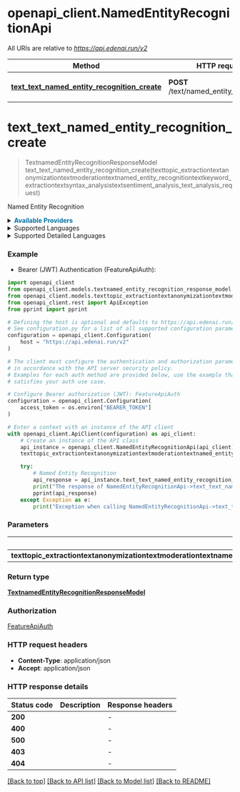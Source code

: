 # openapi_client.NamedEntityRecognitionApi

All URIs are relative to *https://api.edenai.run/v2*

Method | HTTP request | Description
------------- | ------------- | -------------
[**text_text_named_entity_recognition_create**](NamedEntityRecognitionApi.md#text_text_named_entity_recognition_create) | **POST** /text/named_entity_recognition | Named Entity Recognition


# **text_text_named_entity_recognition_create**
> TextnamedEntityRecognitionResponseModel text_text_named_entity_recognition_create(texttopic_extractiontextanonymizationtextmoderationtextnamed_entity_recognitiontextkeyword_extractiontextsyntax_analysistextsentiment_analysis_text_analysis_request)

Named Entity Recognition

<details><summary><strong style='color: #0072a3; cursor: pointer'>Available Providers</strong></summary>    |Provider|Version|Price|Billing unit| |----|-------|-----|------------| |**amazon**|`boto3 (v1.15.18)`|1.0 (per 1000000 char)|300 char |**google**|`v1`|1.0 (per 1000000 char)|1000 char |**ibm**|`v1 (2021-08-01)`|0.3 (per 1000000 char)|10000 char |**lettria**|`v5.5.2`|2.0 (per 1000000 char)|1000 char |**microsoft**|`v3.1`|1.0 (per 1000000 char)|1000 char |**neuralspace**|`v1`|0.007 (per 1 request)|1 request |**openai**|`v3.0.0`|20.0 (per 1000000 token)|1 token |**tenstorrent**|`v1.0.0`|1.0 (per 1000000 char)|1000 char |**nlpcloud**|`v1`|25.0 (per 1000 request)|1 request   </details>  <details><summary>Supported Languages</summary>      |Name|Value| |----|-----| |**Afrikaans**|`af`| |**Albanian**|`sq`| |**Arabic**|`ar`| |**Aragonese**|`an`| |**Armenian**|`hy`| |**Assamese**|`as`| |**Azerbaijani**|`az`| |**Bashkir**|`ba`| |**Basque**|`eu`| |**Belarusian**|`be`| |**Bengali**|`bn`| |**Bosnian**|`bs`| |**Breton**|`br`| |**Bulgarian**|`bg`| |**Burmese**|`my`| |**Catalan**|`ca`| |**Chechen**|`ce`| |**Chinese**|`zh`| |**Chuvash**|`cv`| |**Croatian**|`hr`| |**Czech**|`cs`| |**Danish**|`da`| |**Dutch**|`nl`| |**English**|`en`| |**Estonian**|`et`| |**Finnish**|`fi`| |**French**|`fr`| |**Galician**|`gl`| |**Georgian**|`ka`| |**German**|`de`| |**Gujarati**|`gu`| |**Haitian**|`ht`| |**Hebrew**|`he`| |**Hindi**|`hi`| |**Hungarian**|`hu`| |**Icelandic**|`is`| |**Indonesian**|`id`| |**Irish**|`ga`| |**Italian**|`it`| |**Japanese**|`ja`| |**Javanese**|`jv`| |**Kannada**|`kn`| |**Kazakh**|`kk`| |**Kirghiz**|`ky`| |**Korean**|`ko`| |**Latin**|`la`| |**Latvian**|`lv`| |**Lithuanian**|`lt`| |**Luxembourgish**|`lb`| |**Macedonian**|`mk`| |**Malagasy**|`mg`| |**Malay (macrolanguage)**|`ms`| |**Malayalam**|`ml`| |**Maltese**|`mt`| |**Marathi**|`mr`| |**Modern Greek (1453-)**|`el`| |**Nepali (macrolanguage)**|`ne`| |**Norwegian**|`no`| |**Norwegian Bokmål**|`nb`| |**Occitan (post 1500)**|`oc`| |**Panjabi**|`pa`| |**Persian**|`fa`| |**Polish**|`pl`| |**Portuguese**|`pt`| |**Romanian**|`ro`| |**Russian**|`ru`| |**Serbian**|`sr`| |**Slovak**|`sk`| |**Slovenian**|`sl`| |**Spanish**|`es`| |**Sundanese**|`su`| |**Swahili (macrolanguage)**|`sw`| |**Swedish**|`sv`| |**Tagalog**|`tl`| |**Tajik**|`tg`| |**Tamil**|`ta`| |**Tatar**|`tt`| |**Telugu**|`te`| |**Turkish**|`tr`| |**Uighur**|`ug`| |**Ukrainian**|`uk`| |**Urdu**|`ur`| |**Uzbek**|`uz`| |**Vietnamese**|`vi`| |**Welsh**|`cy`| |**Yoruba**|`yo`|  </details><details><summary>Supported Detailed Languages</summary>      |Name|Value| |----|-----| |**Auto detection**|`auto-detect`| |**Chinese (Simplified)**|`zh-Hans`| |**Chinese (Taiwan)**|`zh-TW`| |**Chinese (Traditional)**|`zh-Hant`| |**English (United States)**|`en-US`| |**French (France)**|`fr-FR`| |**Portuguese (Brazil)**|`pt-BR`| |**Portuguese (Portugal)**|`pt-PT`|  </details>

### Example

* Bearer (JWT) Authentication (FeatureApiAuth):

```python
import openapi_client
from openapi_client.models.textnamed_entity_recognition_response_model import TextnamedEntityRecognitionResponseModel
from openapi_client.models.texttopic_extractiontextanonymizationtextmoderationtextnamed_entity_recognitiontextkeyword_extractiontextsyntax_analysistextsentiment_analysis_text_analysis_request import TexttopicExtractiontextanonymizationtextmoderationtextnamedEntityRecognitiontextkeywordExtractiontextsyntaxAnalysistextsentimentAnalysisTextAnalysisRequest
from openapi_client.rest import ApiException
from pprint import pprint

# Defining the host is optional and defaults to https://api.edenai.run/v2
# See configuration.py for a list of all supported configuration parameters.
configuration = openapi_client.Configuration(
    host = "https://api.edenai.run/v2"
)

# The client must configure the authentication and authorization parameters
# in accordance with the API server security policy.
# Examples for each auth method are provided below, use the example that
# satisfies your auth use case.

# Configure Bearer authorization (JWT): FeatureApiAuth
configuration = openapi_client.Configuration(
    access_token = os.environ["BEARER_TOKEN"]
)

# Enter a context with an instance of the API client
with openapi_client.ApiClient(configuration) as api_client:
    # Create an instance of the API class
    api_instance = openapi_client.NamedEntityRecognitionApi(api_client)
    texttopic_extractiontextanonymizationtextmoderationtextnamed_entity_recognitiontextkeyword_extractiontextsyntax_analysistextsentiment_analysis_text_analysis_request = {"providers":"microsoft,amazon,google,neuralspace,lettria,tenstorrent,ibm,openai,nlpcloud","language":"en","text":"Barack Hussein Obama is an American politician who served as the 44th president of the United States from 2009 to 2017. A member of the Democratic Party, Obama was the first African-American president of the United States. He previously served as a U.S. senator from Illinois from 2005 to 2008 and as an Illinois state senator from 1997 to 2004."} # TexttopicExtractiontextanonymizationtextmoderationtextnamedEntityRecognitiontextkeywordExtractiontextsyntaxAnalysistextsentimentAnalysisTextAnalysisRequest | 

    try:
        # Named Entity Recognition
        api_response = api_instance.text_text_named_entity_recognition_create(texttopic_extractiontextanonymizationtextmoderationtextnamed_entity_recognitiontextkeyword_extractiontextsyntax_analysistextsentiment_analysis_text_analysis_request)
        print("The response of NamedEntityRecognitionApi->text_text_named_entity_recognition_create:\n")
        pprint(api_response)
    except Exception as e:
        print("Exception when calling NamedEntityRecognitionApi->text_text_named_entity_recognition_create: %s\n" % e)
```



### Parameters


Name | Type | Description  | Notes
------------- | ------------- | ------------- | -------------
 **texttopic_extractiontextanonymizationtextmoderationtextnamed_entity_recognitiontextkeyword_extractiontextsyntax_analysistextsentiment_analysis_text_analysis_request** | [**TexttopicExtractiontextanonymizationtextmoderationtextnamedEntityRecognitiontextkeywordExtractiontextsyntaxAnalysistextsentimentAnalysisTextAnalysisRequest**](TexttopicExtractiontextanonymizationtextmoderationtextnamedEntityRecognitiontextkeywordExtractiontextsyntaxAnalysistextsentimentAnalysisTextAnalysisRequest.md)|  | 

### Return type

[**TextnamedEntityRecognitionResponseModel**](TextnamedEntityRecognitionResponseModel.md)

### Authorization

[FeatureApiAuth](../README.md#FeatureApiAuth)

### HTTP request headers

 - **Content-Type**: application/json
 - **Accept**: application/json

### HTTP response details

| Status code | Description | Response headers |
|-------------|-------------|------------------|
**200** |  |  -  |
**400** |  |  -  |
**500** |  |  -  |
**403** |  |  -  |
**404** |  |  -  |

[[Back to top]](#) [[Back to API list]](../README.md#documentation-for-api-endpoints) [[Back to Model list]](../README.md#documentation-for-models) [[Back to README]](../README.md)

